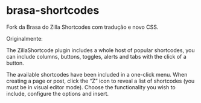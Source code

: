 brasa-shortcodes
================

Fork da Brasa do Zilla Shortcodes com tradução e novo CSS.

Originalmente:

The ZillaShortcode plugin includes a whole host of popular shortcodes, you can include columns, buttons, toggles, alerts and tabs with the click of a button.

The available shortcodes have been included in a one-click menu. When creating a page or post, click the “Z” icon to reveal a list of shortcodes (you must be in visual editor mode). Choose the functionality you wish to include, configure the options and insert.

